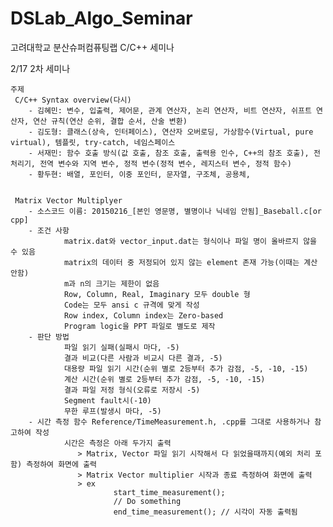 ﻿DSLab_Algo_Seminar
==================
고려대학교 분산슈퍼컴퓨팅랩 C/C++ 세미나

2/17 2차 세미나
 
    주제
     C/C++ Syntax overview(다시)
        - 김혜민: 변수, 입출력, 제어문, 관계 연산자, 논리 연산자, 비트 연산자, 쉬프트 연산자, 연산 규칙(연산 순위, 결합 순서, 산술 변환)
        - 김도형: 클래스(상속, 인터페이스), 연산자 오버로딩, 가상함수(Virtual, pure virtual), 템플릿, try-catch, 네임스페이스
        - 서재민: 함수 호출 방식(값 호출, 참조 호출, 출력용 인수, C++의 참조 호출), 전처리기, 전역 변수와 지역 변수, 정적 변수(정적 변수, 레지스터 변수, 정적 함수)
        - 황두현: 배열, 포인터, 이중 포인터, 문자열, 구조체, 공용체, 

     
     Matrix Vector Multiplyer
        - 소스코드 이름: 20150216_[본인 영문명, 별명이나 닉네임 안됨]_Baseball.c[or cpp]
        - 조건 사항
                matrix.dat와 vector_input.dat는 형식이나 파일 명이 올바르지 않을 수 있음
                matrix의 데이터 중 저정되어 있지 않는 element 존재 가능(이때는 계산 안함)
                m과 n의 크기는 제한이 없음
                Row, Column, Real, Imaginary 모두 double 형
                Code는 모두 ansi c 규격에 맞게 작성
                Row index, Column index는 Zero-based
                Program logic을 PPT 파일로 별도로 제작
        - 판단 방법
                파일 읽기 실패(실패시 마다, -5)
                결과 비교(다른 사람과 비교시 다른 결과, -5)
                대용량 파일 읽기 시간(순위 별로 2등부터 추가 감점, -5, -10, -15)
                계산 시간(순위 별로 2등부터 추가 감점, -5, -10, -15)
                결과 파일 저정 형식(오류로 저장시 -5)
                Segment fault시(-10)
                무한 루프(발생시 마다, -5)
        - 시간 측정 함수 Reference/TimeMeasurement.h, .cpp를 그대로 사용하거나 참고하여 작성
                시간은 측정은 아래 두가지 출력
                   > Matrix, Vector 파일 읽기 시작해서 다 읽었을때까지(예외 처리 포함) 측정하여 화면에 출력
                   > Matrix Vector multiplier 시작과 종료 측정하여 화면에 출력
                   > ex     
                           start_time_measurement(); 
                           // Do something
                           end_time_measurement(); // 시각이 자동 출력됨
                

